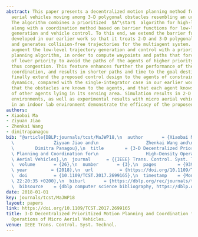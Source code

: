 ```yaml
---
abstract: This paper presents a decentralized motion planning method for multiple
  aerial vehicles moving among 3-D polygonal obstacles resembling an urbanlike environment.
  The algorithm combines a prioritized  $A^\star$  algorithm for high-level planning,
  along with a coordination method based on barrier functions for low-level trajectory
  generation and vehicle control. To this end, we extend the barrier functions method
  developed in our earlier work so that it treats 2-D and 3-D polygonal obstacles,
  and generates collision-free trajectories for the multiagent system. We furthermore
  augment the low-level trajectory generation and control with a prioritized  $A^\star$  path
  planning algorithm, in order to compute waypoints and paths that force the agents
  of lower priority to avoid the paths of the agents of higher priority, reducing
  thus congestion. This feature enhances further the performance of the barrier-based
  coordination, and results in shorter paths and time to the goal destinations. We
  finally extend the proposed control design to the agents of constrained double-integrator
  dynamics, compared with the single-integrator case in our earlier work. We assume
  that the obstacles are known to the agents, and that each agent knows the state
  of other agents lying in its sensing area. Simulation results in 2-D and 3-D polygonal
  environments, as well as experimental results with micro aerial vehicles (quadrotors)
  in an indoor lab environment demonstrate the efficacy of the proposed approach.
authors:
- Xiaobai Ma
- Ziyuan Jiao
- Zhenkai Wang
- dimitrapanagou
bib: "@article{DBLP:journals/tcst/MaJWP18,\n  author       = {Xiaobai Ma and\n   \
  \               Ziyuan Jiao and\n                  Zhenkai Wang and\n          \
  \        Dimitra Panagou},\n  title        = {3-D Decentralized Prioritized Motion\
  \ Planning and Coordination for\n                  High-Density Operations of Micro\
  \ Aerial Vehicles},\n  journal      = {{IEEE} Trans. Control. Syst. Technol.},\n\
  \  volume       = {26},\n  number       = {3},\n  pages        = {939--953},\n \
  \ year         = {2018},\n  url          = {https://doi.org/10.1109/TCST.2017.2699165},\n\
  \  doi          = {10.1109/TCST.2017.2699165},\n  timestamp    = {Mon, 08 Jun 2020\
  \ 22:20:35 +0200},\n  biburl       = {https://dblp.org/rec/journals/tcst/MaJWP18.bib},\n\
  \  bibsource    = {dblp computer science bibliography, https://dblp.org}\n}"
date: 2018-01-01
key: journals/tcst/MaJWP18
layout: papers
link: https://doi.org/10.1109/TCST.2017.2699165
title: 3-D Decentralized Prioritized Motion Planning and Coordination for High-Density
  Operations of Micro Aerial Vehicles.
venue: IEEE Trans. Control. Syst. Technol.
---
```

